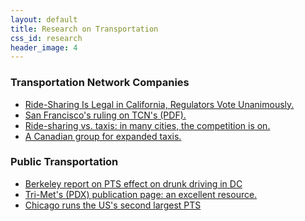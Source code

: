 ```yaml
---
layout: default
title: Research on Transportation
css_id: research
header_image: 4
---
```


### Transportation Network Companies

* <a href="http://allthingsd.com/20130919/ride-sharing-is-legal-in-california-utilities-commission-votes-unanimously/">Ride-Sharing Is Legal in California, Regulators Vote Unanimously.</a>
* <a href="http://docs.cpuc.ca.gov/PublishedDocs/Published/G000/M077/K132/77132276.PDF">San Francisco's ruling on TCN's (PDF).</a>
* <a href="http://www.marketplace.org/topics/business/ride-sharing-vs-taxis-many-cities-competition">Ride-sharing vs. taxis: in many cities, the competition is on.</a>
* <a href="http://votersfortaxis.ca/">A Canadian group for expanded taxis.</a>

### Public Transportation

* <a href="http://ist-socrates.berkeley.edu/~raphael/IGERT/Workshop/One%20for%20the%20Road%20April.pdf">Berkeley report on PTS effect on drunk driving in DC</a>
* <a href="http://trimet.org/publications/">Tri-Met's (PDX) publication page: an excellent resource.</a>
* <a href="http://www.transitchicago.com/about/facts.aspx">Chicago runs the US's second largest PTS</a>
